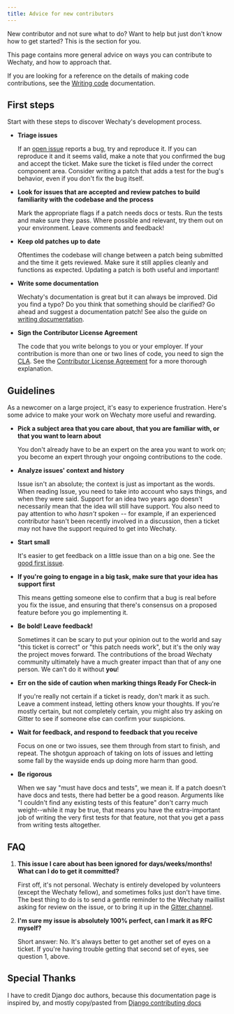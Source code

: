 ```yaml
---
title: Advice for new contributors
---
```


New contributor and not sure what to do? Want to help but just don't know how
to get started? This is the section for you.

This page contains more general advice on ways you can contribute to Wechaty,
and how to approach that.

If you are looking for a reference on the details of making code contributions,
see the [Writing code](coding.md) documentation.

## First steps

Start with these steps to discover Wechaty's development process.

- **Triage issues**

  If an [open issue](https://github.com/wechaty/wechaty/issues?q=is%3Aopen+is%3Aissue)
  reports a bug, try and reproduce it.
  If you can reproduce it and it seems valid,
  make a note that you confirmed the bug
  and accept the ticket. Make sure the ticket is filed under the correct
  component area. Consider writing a patch that adds a test for the bug's
  behavior, even if you don't fix the bug itself.

- **Look for issues that are accepted and review patches to build familiarity
  with the codebase and the process**

  Mark the appropriate flags if a patch needs docs or tests.
  Run the tests and make sure they pass.
  Where possible and relevant, try them out on your environment.
  Leave comments and feedback!

- **Keep old patches up to date**

  Oftentimes the codebase will change between a patch being submitted and the
  time it gets reviewed. Make sure it still applies cleanly and functions as
  expected. Updating a patch is both useful and important!

- **Write some documentation**

  Wechaty's documentation is great but it can always be improved. Did you find
  a typo? Do you think that something should be clarified? Go ahead and
  suggest a documentation patch! See also the guide on [writing documentation](documentation.md).

- **Sign the Contributor License Agreement**

  The code that you write belongs to you or your employer. If your
  contribution is more than one or two lines of code, you need to sign the
  [CLA](https://cla-assistant.io/wechaty/wechaty). See the
  [Contributor License Agreement](https://en.wikipedia.org/wiki/Contributor_License_Agreement)
  for a more thorough explanation.

## Guidelines

As a newcomer on a large project, it's easy to experience frustration. Here's
some advice to make your work on Wechaty more useful and rewarding.

- **Pick a subject area that you care about, that you are familiar with, or
  that you want to learn about**

  You don't already have to be an expert on the area you want to work on; you
  become an expert through your ongoing contributions to the code.

- **Analyze issues' context and history**

  Issue isn't an absolute; the context is just as important as the words.
  When reading Issue, you need to take into account who says things, and when
  they were said. Support for an idea two years ago doesn't necessarily mean
  that the idea will still have support. You also need to pay attention to who
  *hasn't* spoken -- for example, if an experienced contributor hasn't been
  recently involved in a discussion, then a ticket may not have the support
  required to get into Wechaty.

- **Start small**

  It's easier to get feedback on a little issue than on a big one. See the
  [good first issue](https://github.com/search?q=org%3Awechaty+label%3A%22good+first+issue%22&type=issues).

- **If you're going to engage in a big task, make sure that your idea has
  support first**

  This means getting someone else to confirm that a bug is real before you fix
  the issue, and ensuring that there's consensus on a proposed feature before
  you go implementing it.

- **Be bold! Leave feedback!**

  Sometimes it can be scary to put your opinion out to the world and say "this
  ticket is correct" or "this patch needs work", but it's the only way the
  project moves forward. The contributions of the broad Wechaty community
  ultimately have a much greater impact than that of any one person. We can't
  do it without **you**!

- **Err on the side of caution when marking things Ready For Check-in**

  If you're really not certain if a ticket is ready, don't mark it as
  such. Leave a comment instead, letting others know your thoughts.  If you're
  mostly certain, but not completely certain, you might also try asking on Gitter
  to see if someone else can confirm your suspicions.

- **Wait for feedback, and respond to feedback that you receive**

  Focus on one or two issues, see them through from start to finish, and
  repeat. The shotgun approach of taking on lots of issues and letting some
  fall by the wayside ends up doing more harm than good.

- **Be rigorous**

  When we say "must have docs and tests", we mean it. If a patch
  doesn't have docs and tests, there had better be a good reason. Arguments
  like "I couldn't find any existing tests of this feature" don't carry much
  weight--while it may be true, that means you have the extra-important job of
  writing the very first tests for that feature, not that you get a pass from
  writing tests altogether.

## FAQ

1. **This issue I care about has been ignored for days/weeks/months! What can
   I do to get it committed?**

   First off, it's not personal. Wechaty is entirely developed by volunteers
   (except the Wechaty fellow), and sometimes folks just don't have time. The
   best thing to do is to send a gentle reminder to the Wechaty maillist
   asking for review on the issue, or to bring it up in the
   [Gitter channel](https://gitter.im/wechaty/wechaty).

2. **I'm sure my issue is absolutely 100% perfect, can I mark it as RFC
   myself?**

   Short answer: No. It's always better to get another set of eyes on a
   ticket. If you're having trouble getting that second set of eyes, see
   question 1, above.

## Special Thanks

I have to credit Django doc authors, because this documentation page is inspired by, and mostly copy/pasted from [Django contributing docs](https://github.com/django/django/blob/main/docs/internals/contributing/new-contributors.txt)
